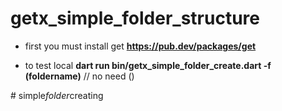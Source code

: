 # getx_simple_folder_structure

- first you must install get
  **https://pub.dev/packages/get**

- to test local
  **dart run bin/getx_simple_folder_create.dart -f (foldername)** // no need ()


#   s i m p l e _ f o l d e r _ c r e a t i n g  
 